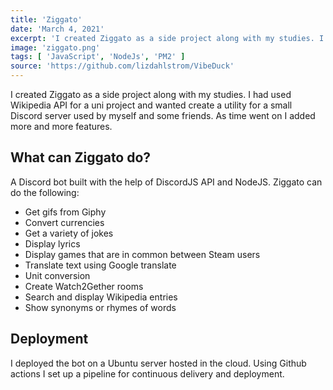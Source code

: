 ```yaml
---
title: 'Ziggato'
date: 'March 4, 2021'
excerpt: 'I created Ziggato as a side project along with my studies. I had used Wikipedia API for a uni project and wanted create a utility for a small Discord server used by myself and some friends. As time went on I added more and more features.'
image: 'ziggato.png'
tags: [ 'JavaScript', 'NodeJs', 'PM2' ]
source: 'https://github.com/lizdahlstrom/VibeDuck'
---
```


I created Ziggato as a side project along with my studies. I had used Wikipedia API for a uni project and wanted create a utility for a small Discord server used by myself and some friends. As time went on I added more and more features.

## What can Ziggato do?

A Discord bot built with the help of DiscordJS API and NodeJS. Ziggato can do the following:

- Get gifs from Giphy
- Convert currencies
- Get a variety of jokes
- Display lyrics
- Display games that are in common between Steam users
- Translate text using Google translate
- Unit conversion
- Create Watch2Gether rooms
- Search and display Wikipedia entries
- Show synonyms or rhymes of words

## Deployment

I deployed the bot on a Ubuntu server hosted in the cloud. Using Github actions I set up a pipeline for continuous delivery and deployment.
